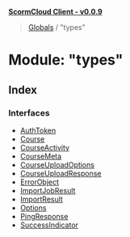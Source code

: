 **[ScormCloud Client - v0.0.9](../README.md)**

> [Globals](../globals.md) / "types"

# Module: "types"

## Index

### Interfaces

- [AuthToken](../interfaces/_types_.authtoken.md)
- [Course](../interfaces/_types_.course.md)
- [CourseActivity](../interfaces/_types_.courseactivity.md)
- [CourseMeta](../interfaces/_types_.coursemeta.md)
- [CourseUploadOptions](../interfaces/_types_.courseuploadoptions.md)
- [CourseUploadResponse](../interfaces/_types_.courseuploadresponse.md)
- [ErrorObject](../interfaces/_types_.errorobject.md)
- [ImportJobResult](../interfaces/_types_.importjobresult.md)
- [ImportResult](../interfaces/_types_.importresult.md)
- [Options](../interfaces/_types_.options.md)
- [PingResponse](../interfaces/_types_.pingresponse.md)
- [SuccessIndicator](../interfaces/_types_.successindicator.md)
